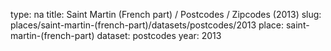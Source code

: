 type: na
title: Saint Martin (French part) / Postcodes / Zipcodes (2013)
slug: places/saint-martin-(french-part)/datasets/postcodes/2013
place: saint-martin-(french-part)
dataset: postcodes
year: 2013
